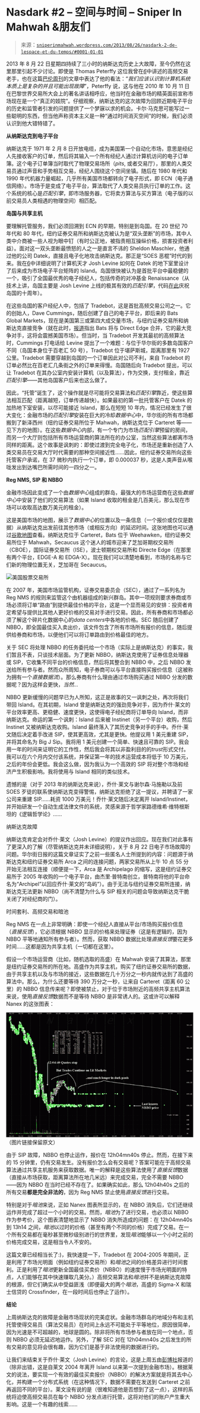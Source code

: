 <!--yml

分类：未分类

日期：2024-05-18 14:25:58

-->

# Nasdark #2 – 空间与时间 – Sniper In Mahwah &朋友们

> 来源：[`sniperinmahwah.wordpress.com/2013/08/26/nasdark-2-de-lespace-et-du-temps/#0001-01-01`](https://sniperinmahwah.wordpress.com/2013/08/26/nasdark-2-de-lespace-et-du-temps/#0001-01-01)

2013 年 8 月 22 日星期四持续了三小时的纳斯达克历史上大故障，至今仍然在这里那里引起不少讨论。即使是 Thomas Peterffy 这位我曾在[*6*](http://www.zones-sensibles.org/index.php?mod=auteurs&a=06)中讲述的高频交易老手，也在这篇[巴伦周刊](http://blogs.barrons.com/stockstowatchtoday/2013/08/23/nasdaqs-shutdown-what-next/)的文章中表达了他的看法：“*我们应该认识到计算机系统本质上是复杂的并且可能出现故障*”，Peterffy 说，这与他在 2010 年 10 月 11 日在巴黎世界交易所大会上的著名讲话相呼应，他当时在金融市场的精英面前宣称市场现在是一个“真正的妓院”。仔细观察，纳斯达克的这次故障为回顾近期电子平台的历史和监管者引发的问题提供了一个梦寐以求的机会。卡尔·马克思可能写过一些聪明的东西，但当他声称资本主义是一种“通过时间消灭空间”的时候，我们必须认识到他大错特错了。

**从纳斯达克到电子平台**

纳斯达克于 1971 年 2 月 8 日开放电缆，成为美国第一个自动化市场，意思是经纪人先接收客户的订单，然后将其输入一个所有经纪人通过计算机访问的电子订单簿。这个电子订单簿当时取代了物理交易场所（*pits*, 或者交易厅），那里的人类交易员通过声音和手势相互交易，经纪人围绕这个空间坐镇。随后在 1980 年代和 1990 年代机器力量崛起，几乎所有美国市场都转向了电子形式，即 ECN（电子通信网络）。市场于是变成了电子平台，算法取代了人类交易员执行订单的工作。这个系统的核心是*匹配引擎*，即市场服务器，它将卖方算法与买方算法（电子版的以前交易员人类相遇的物理空间）相匹配。

**岛国与共享主机**

要理解托管服务，我们必须回溯到 ECN 的早期，特别是到岛国。在 20 世纪 70 年代和 80 年代，纽约证券交易所和纳斯达克被认为是“双头垄断”的市场，其中人类中介商被一些人视为眼中钉（有时公正地，被指责相互操纵价格，损害投资者利益）。面对这一双头垄断最愤怒的人之一是直言不讳的 Sheldon Maschler，他通过他的公司 Datek，直接且电子化地攻击纳斯达克。那正是“SOES 恶棍”时代的到来。我在[6](http://www.zones-sensibles.org/index.php?mod=auteurs&a=06)中详细说明了计算机天才 Josh Levine 如何在 Datek 的地下室里设计了后来成为市场电子平台矩阵的 Island。岛国很快被认为是首批平台中最稳健的一个，吸引了全国最优秀的电子经纪人，包括传奇的对冲基金 Renaissance（从技术上讲，岛国主要是 Josh Levine 上线的极其有效的*匹配引擎*，代码[在此](http://josh.com/notes/island-ecn-10th-birthday/ISLAND.PRG.TXT)庆祝岛国的十周年）。

在这些岛国的客户经纪人中，包括了 Tradebot，这是首批高频交易公司之一。它的创始人，Dave Cummings，随后创建了自己的电子平台，即后来的 Bats Global Markets，现在是美国第三或第四大成交量市场，与纽约证券交易所和纳斯达克直接竞争（就在此时，[报道](http://dealbook.nytimes.com/2013/08/26/bats-and-direct-edge-to-merge-taking-on-older-rivals/)指出 Bats 将与 Direct Edge 合并，它的最大竞争对手，这将会震撼美国市场）。但当时，当 Tradebot 开发其最初的高频算法时，Cummings 打电话给 Levine 提出了一个难题：与位于华尔街的多数岛国客户不同（岛国本身位于百老汇 50 号），Tradebot 位于堪萨斯城，距离那里有 1927 公里。Tradebot 需要穿越到岛国的一个订单因此对公司不利，来自 Tradebot 的订单必然比在百老汇几条街之外的订单来得慢。岛国随后向 Tradebot 提出，可以让 Tradebot 在其办公室内安装计算机（以及算法），作为交换，支付租金，靠近*匹配引擎*——其他岛国客户后来也这么做了。

因此，“托管”诞生了，这个操作就是尽可能将交易算法和*匹配引擎*靠近，使这些算法相互匹配（距离越短，订单传递越快）。如果最初的第一批托管客户在 Datek 的加热地下室安装，以尽可能接近 Island，那么在短短 10 年内，情况已经发生了很大变化：金融市场的*匹配引擎*安装在巨大的冷却*数据中心*中，华尔街的所有市场都搬到了新泽西州（纽约证券交易所位于 Mahwah，纳斯达克位于 Carteret 等——见下方的地图）。在这些*数据中心*内部，有一个专门为市场*匹配引擎*预留的房间，而另一个大厅则包括所有市场运营商的算法所在的办公室，当然这些算法都离市场同样的距离。这个故事是讽刺的：即使过渡到完全电子化，市场还是重新创造了人类交易员在交易大厅时代需要的那种空间接近性……因此，纽约证券交易所向这些托管客户承诺，在 37 微秒内执行一个订单，即 0.000037 秒，这是人类声音从喉咙发出到达嘴巴所需时间的一四分之一。

**Reg NMS, SIP 和 NBBO**

金融市场因此变成了一个由*数据中心*组成的群岛，最强大的市场运营商在这些*数据中心*中安装了他们的交易算法（如果 Island 收取的租金是几百美元，那么现在市场可以收取高达数万美元的租金）。

这是美国市场的地图，展示了*数据中心*的位置以及一条信息（一个报价或仅仅是数据）从纳斯达克出发前往其他市场（或相反方向）的延迟时间。这张地图也可以通过[谷歌地图](https://mapsengine.google.com/map/edit?mid=zrNZZNGK5JGs.kpbJtsC1ztHI)查看。纳斯达克位于 Carteret，Bats 位于 Weehawken，纽约证券交易所位于 Mahwah，Secaucus 这个迷人的城市迎来了芝加哥期权交易所（CBOE），国际证券交易所（ISE），波士顿期权交易所和 Directe Edge（在那里有两个平台，EDGE-A 和 EDGA-X）。现在我们可以清楚地看到，市场的名称与它们新的物理位置无关，芝加哥在 Secaucus。

![美国股票交易所](https://sniperinmahwah.wordpress.com/wp-content/uploads/2013/08/nasdaq.png)

在 2007 年，美国市场监管机构，证券交易委员会（SEC），通过了一系列名为 Reg NMS 的规则来监管这个由机器组成的新兴群岛。其中一项规则要求券商或市场必须将订单“路由”到提供最佳价格的平台，这是一个显而易见的安排：投资者肯定希望与提供比其他人更好价格的交易对手进行交易。因此，所有券商和市场都必须了解这个碎片化数据中心的*data centers*中各地的价格。SEC 随后创建了 NBBO，即全国最佳买入卖出价，该文件包含了所有市场所有报价的信息，随后提供给券商和市场，以便他们可以将订单路由到价格最佳的地方。

关于 SEC 将处理 NBBO 的任务委托给一个市场（实际上是纳斯达克）的事实，我们暂且不表，只谈技术层面。为了更新 NBBO，纳斯达克使用了证券信息处理器或 SIP，它收集不同平台的价格信息，然后将其整合到 NBBO 中，之后 NBBO 发送给所有参与者。然而众所周知，电子券商可以与平台直接购买报价信息（这被称为拥有一个*直接数据流*）。那么券商有什么理由通过市场购买通过 NBBO 分发的数据呢？因为这样会更快，*当然…*

NBBO 更新缓慢的问题早已为人所知，这正是故事的又一讽刺之处，再次将我们带回 Island。在其初期，Island 曾是纳斯达克的强劲竞争对手，因为乔什·莱文的平台效率更高、更稳健、速度更快，这使得电子经纪商将订单导向 Island，而非纳斯达克。命运的第一个讽刺：Island 后来被 Instinet（另一个平台）收购，然后 Instinet 又被纳斯达克收购。Island 最终落入了其历史竞争对手的手中。乔什·莱文随后决定着手改进 SIP，使其更高效，尤其是更快。他提议用 1 美元重建 SIP，并将其命名为 Big J Sip。我将用 1 美元创建一个简单、快速且可靠的 SIP。我会用一年的时间来证明它的工作性，然后我会将其以非盈利目的的*trust*形式交付。我可以在六个月内交付该系统，并保证第一年的技术运营成本将低于 10 万美元，之后的年份会更低。我会这么做，因为我认为一个高效的 SIP 将对整个市场和经济产生积极影响。我将使用与 Island 相同的类似技术。

遗憾的是（对于 2013 年的纳斯达克来说），乔什·莱文与谢尔森·马施勒以及前 SOES 歹徒的联系使纳斯达克变得警惕，纳斯达克拒绝了这一提议，并聘请了一家公司来重建 SIP……耗资 1000 万美元！乔什·莱文随后决定离开 Island/Instinet，并开始研发一个自动生成法律文件的系统，灵感来源于哲学家路德维希·维特根斯坦的《逻辑哲学论》……

纳斯达克故障

纳斯达克肯定会对乔什·莱文（Josh Levine）的提议作出回应。现在我们对此事有了更深入的了解（尽管纳斯达克并未详细说明），关于 8 月 22 日电子市场故障的问题。华尔街日报的这篇文章证实了之前一些匿名人士所提到的内容：问题源于纳斯达克和纽约证券交易所 Arca 之间的连接问题，两家交易所从上午 10 点 55 分开始无法相互连接（顺便提一下，Arca 是 Archipelago 的缩写，这是纽约证券交易所于 2005 年收购的一个电子平台，由杰里·普特南创立，普特南将他的平台命名为“Archipel”以回应乔什·莱文的“岛屿”）。由于无法与纽约证券交易所连接，纳斯达克无法更新 NBBO（尚不清楚为什么与 SIP 相关的问题会导致纳斯达克干脆关闭了对经纪商的门）。

时间套利、高频交易和暗池

Reg NMS 在一点上非常明确：即使一个经纪人直接从平台/市场购买报价信息（*直接反馈*），它必须根据 NBBO 显示的价格来处理证券（这是有逻辑的，因为 NBBO 平等地通知所有参与者）。然而，获取 NBBO 数据比处理*直接反馈*要花更多时间……这都是因为共享主机（一切都在这里）。

假设一个市场运营商（比如，随机选取的高盛）在 Mahwah 安装了其算法，那里是纽约证券交易所的所在地。高盛作为共享主机，购买了纽约证券交易所的数据，由于共享主机以及与市场的接近，这些数据在几十万分之一秒内就传达到了高盛的算法中。那么，为什么还要等待 390 万分之一秒，让来自 Carteret（距离 60 公里）的 NBBO 信息传来呢？即使被禁止，对于位于市场附近的高频共享主机算法来说，使用*直接反馈*数据而不是等待 NBBO 是非常诱人的。这或许可以解释 Nanex 的这张图表：

![20130822.eAAPL.11.43.45.000_5000ms.0](img/543ef2e60d325a462f3bf52d5740074e.png)（图片链接保留原文）

由于 SIP 故障，NBBO 也停止运作，报价在 12h04mn40s 停止。然而，在接下来的 15 分钟里，仍有交易发生。没有报价怎么会有交易呢？答案可能在于高频交易算法通过共享主机服务来获取数据。唯一的解释是这些算法使用了*直接反馈*数据（直接从市场获取，距离算法所在地几米远）来完成交易，完全不需要 NBBO——因为 NBBO 在当时已经不存在了。如果确实如此，那么 12h04h40s 之后的所有交易**都是完全非法的**，因为 Reg NMS 禁止使用*直接反馈*进行交易。

特别是对于*暗池*来说，正如 Nanex 图表所显示的，在 NBBO 消失后，它们还继续运作并完成了超过一个小时的交易。然而，*暗池*为了进行交易，也必须以 NBBO 作为参考价，这个图表清楚地显示了 NBBO 消失所造成的问题：在 12h04mn40s 到 13h14 之间，*暗池*以过时的价格（甚至有两个不同的价格）完成了交易。在一个所有交易都在毫秒甚至微秒级别进行的世界里，发现*暗池*能够以一个小时之前的价格完成交易，这是相当令人不安的。

这篇文章已经相当长了:)，我快速提一下，Tradebot 在 2004-2005 年期间，正是利用了市场光明面（例如纽约证券交易所）和*暗池*之间的价格差异进行时间套利。正是利用了*暗池*更新全国最佳买卖价（NBBO）的速度慢于市场光明面的特点，人们能够在其中快速赚取几美分。）高频交易算法和*暗池*并不是纳斯达克故障的根源，但它们确实从中受益匪浅（即便最大的两个*暗池*，高盛的 Sigma-X 和瑞士信贷的 Crossfinder，在一段时间后也停止了运作）。

**结论**

上周纳斯达克的故障是金融市场现状的完美症状。金融市场群岛的地域分布和主机托管使得交易员（算法交易员）在时间上永远不可能处于平等地位，原因很简单，因为光速是不可超越的，地球是圆的。除非将所有市场参与者放在同一个地点，否则 NBBO 必须无延迟地运作。另外，了解 SEC 对在 12h04mn40s 之后发生的所有交易的意见将会很有趣，因为它们是基于非法使用的数据进行的。

让我们来结束关于乔什·莱文（Josh Levine）的言论，这是上周五由[彭博社](http://www.bloomberg.com/news/2013-08-23/island-inventor-levine-says-backups-not-enough-in-stocks.html)报道的（除非出错，这是自莱文 2004 年离开 Island 以来第一次提到金融市场）。根据莱文的说法，要实现一个有效的最佳买卖报价（NBBO）的解决方案就是将其去中心化，并构建一个分布式系统（在这种情况下，数据不需要在发送到 Carteret 之前再返回不同的平台）。莱文没有说的是（很难知道他是否想到了这一点），这样的系统将迫使高频交易员在每个 NBBO 分发点进行托管，这将对他们的账户产生重大影响。这是一个有趣的线索……
